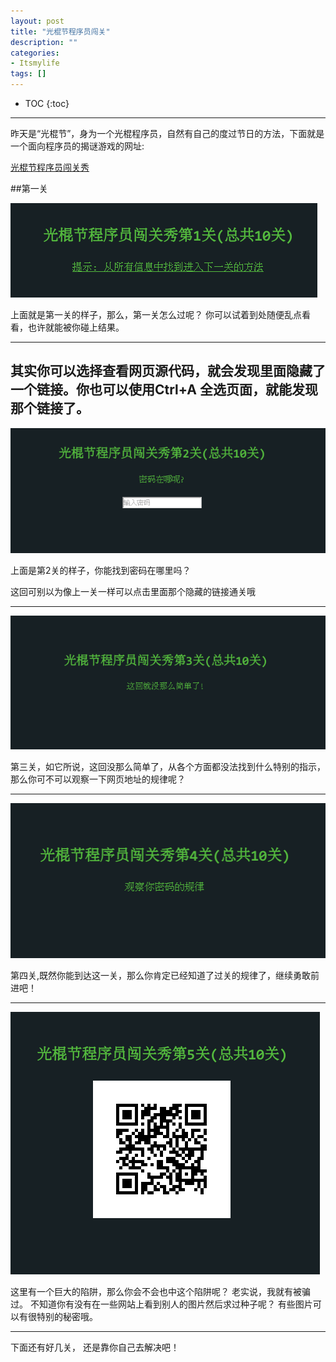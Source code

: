 ```yaml
---
layout: post
title: "光棍节程序员闯关"
description: ""
categories: 
- Itsmylife
tags: []
---
```


* TOC
{:toc}
<hr/>


昨天是“光棍节”，身为一个光棍程序员，自然有自己的度过节日的方法，下面就是一个面向程序员的揭谜游戏的网址:    

[光棍节程序员闯关秀](http://segmentfault.com/game/)   

##第一关

![](/images/guanggun/guanggun1.png)    

上面就是第一关的样子，那么，第一关怎么过呢？ 你可以试着到处随便乱点看看，也许就能被你碰上结果。

----




 其实你可以选择查看网页源代码，就会发现里面隐藏了一个链接。你也可以使用Ctrl+A 全选页面，就能发现那个链接了。
----

![](/images/guanggun/guanggun2.png)

上面是第2关的样子，你能找到密码在哪里吗？

这回可别以为像上一关一样可以点击里面那个隐藏的链接通关哦

----
![](/images/guanggun/guanggun3.png)

第三关，如它所说，这回没那么简单了，从各个方面都没法找到什么特别的指示，那么你可不可以观察一下网页地址的规律呢？

----
![](/images/guanggun/guanggun4.png)

第四关,既然你能到达这一关，那么你肯定已经知道了过关的规律了，继续勇敢前进吧！

----
![](/images/guanggun/guanggun5.png)

这里有一个巨大的陷阱，那么你会不会也中这个陷阱呢？ 老实说，我就有被骗过。
不知道你有没有在一些网站上看到别人的图片然后求过种子呢？ 有些图片可以有很特别的秘密哦。

----

下面还有好几关， 还是靠你自己去解决吧！


